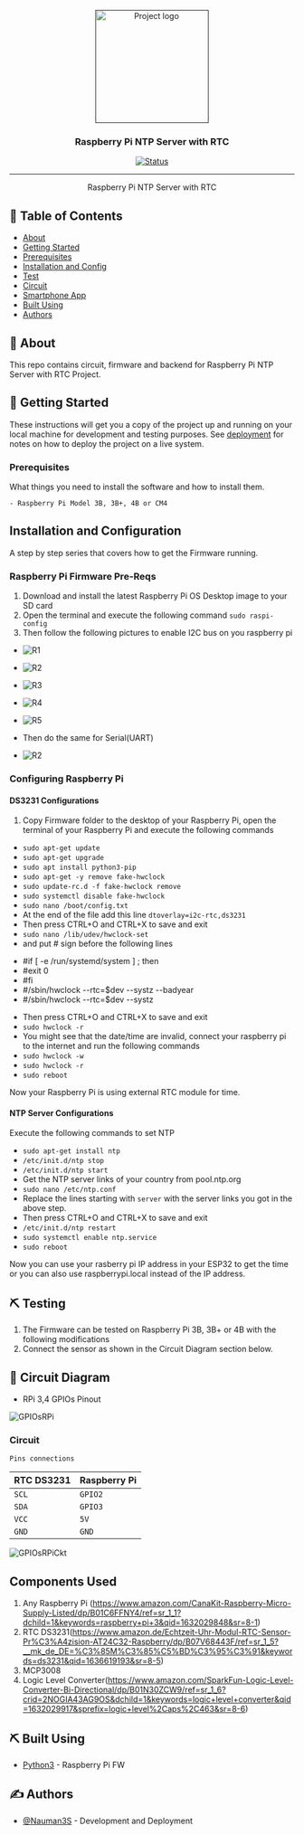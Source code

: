 <p align="center">
  <a href="" rel="noopener">
 <img width=200px height=200px src="artwork/ntp.png" alt="Project logo"></a>
</p>

<h3 align="center">Raspberry Pi NTP Server with RTC</h3>

<div align="center">

[![Status](https://img.shields.io/badge/status-active-success.svg)]()


</div>

---


<p align="center"> Raspberry Pi NTP Server with RTC
    <br> 
</p>

## 📝 Table of Contents

- [About](#about)
- [Getting Started](#getting_started)
- [Prerequisites](#deployment)
- [Installation and Config](#Installation_and_Config)
- [Test](#test)
- [Circuit](#circuit)
- [Smartphone App](#app)
- [Built Using](#built_using)
- [Authors](#authors)

## 🧐 About <a name = "about"></a>

This repo contains circuit, firmware and backend for Raspberry Pi NTP Server with RTC Project.

## 🏁 Getting Started <a name = "getting_started"></a>

These instructions will get you a copy of the project up and running on your local machine for development and testing purposes. See [deployment](#deployment) for notes on how to deploy the project on a live system.

### Prerequisites <a name = "Prerequisites"></a>

What things you need to install the software and how to install them.

```
- Raspberry Pi Model 3B, 3B+, 4B or CM4
```

## Installation and Configuration <a name = "Installation_and_Config"></a>

A step by step series that covers how to get the Firmware running.

### Raspberry Pi Firmware Pre-Reqs

1.  Download and install the latest Raspberry Pi OS Desktop image to your SD card
2.  Open the terminal and execute the following command
    ```sudo raspi-config```
3. Then follow the following pictures to enable I2C bus on you raspberry pi

* ![R1](artwork/r1.png)
* ![R2](artwork/r2.png)
* ![R3](artwork/r3.png)
* ![R4](artwork/r4.png)
* ![R5](artwork/r5.png)

* Then do the same for Serial(UART)

* ![R2](artwork/r2_2.jpg)


### Configuring Raspberry Pi
#### DS3231 Configurations
  1.  Copy Firmware folder to the desktop of your Raspberry Pi, open the terminal of your Raspberry Pi and execute the following commands

  - ```sudo apt-get update```
  - ```sudo apt-get upgrade```
  - ```sudo apt install python3-pip```
  - ```sudo apt-get -y remove fake-hwclock```
  - ```sudo update-rc.d -f fake-hwclock remove```
  - ```sudo systemctl disable fake-hwclock```
  - ```sudo nano /boot/config.txt```
  - At the end of the file add this line `dtoverlay=i2c-rtc,ds3231`
  - Then press CTRL+O and CTRL+X to save and exit
  - ```sudo nano /lib/udev/hwclock-set```
  - and put # sign before the following lines
  
* #if [ -e /run/systemd/system ] ; then
* #exit 0
* #fi
* #/sbin/hwclock --rtc=$dev --systz --badyear
* #/sbin/hwclock --rtc=$dev --systz

- Then press CTRL+O and CTRL+X to save and exit
- ```sudo hwclock -r```
- You might see that the date/time are invalid, connect your raspberry pi to the internet and run the following commands
- ```sudo hwclock -w```
- ```sudo hwclock -r```
- ```sudo reboot```

Now your Raspberry Pi is using external RTC module for time.

#### NTP Server Configurations

Execute the following commands to set NTP

- ```sudo apt-get install ntp```
- ​```/etc/init.d/ntp stop```
- ```​/etc/init.d/ntp start```
- Get the NTP server links of your country from pool.ntp.org
- ```sudo nano /etc/ntp.conf```
- Replace the lines starting with `server` with the server links you got in the above step.
- Then press CTRL+O and CTRL+X to save and exit
- ```/etc/init.d/ntp restart```
- ```sudo systemctl enable ntp.service```
- ```sudo reboot```
  
Now you can use your rasberry pi IP address in your ESP32 to get the time or you can also use raspberrypi.local instead of the IP address.



## ⛏️ Testing <a name = "test"></a>

1.  The Firmware can be tested on Raspberry Pi 3B, 3B+ or 4B with the following modifications
  1.  Connect the sensor as shown in the Circuit Diagram section below.

## 🔌 Circuit Diagram <a name = "circuit"></a>


* RPi 3,4 GPIOs Pinout

![GPIOsRPi](Circuit/rpi34.jpg)

### Circuit

```http
Pins connections
```

| RTC DS3231 | Raspberry Pi |
| :--- | :--- |
| `SCL` | `GPIO2` | 
| `SDA` | `GPIO3` | 
| `VCC` | `5V` | 
| `GND` | `GND` | 


![GPIOsRPiCkt](Circuit/Circuit_bb.png)


## Components Used

1.  Any Raspberry Pi (https://www.amazon.com/CanaKit-Raspberry-Micro-Supply-Listed/dp/B01C6FFNY4/ref=sr_1_1?dchild=1&keywords=raspberry+pi+3&qid=1632029848&sr=8-1)
2.  RTC DS3231(https://www.amazon.de/Echtzeit-Uhr-Modul-RTC-Sensor-Pr%C3%A4zision-AT24C32-Raspberry/dp/B07V68443F/ref=sr_1_5?__mk_de_DE=%C3%85M%C3%85%C5%BD%C3%95%C3%91&keywords=ds3231&qid=1636619193&sr=8-5)
3.  MCP3008
4.  Logic Level Converter(https://www.amazon.com/SparkFun-Logic-Level-Converter-Bi-Directional/dp/B01N30ZCW9/ref=sr_1_6?crid=2NOGIA43AG9OS&dchild=1&keywords=logic+level+converter&qid=1632029917&sprefix=logic+level%2Caps%2C463&sr=8-6)


## ⛏️ Built Using <a name = "built_using"></a>

- [Python3](https://www.python.org/) - Raspberry Pi FW

## ✍️ Authors <a name = "authors"></a>

- [@Nauman3S](https://github.com/Nauman3S) - Development and Deployment
